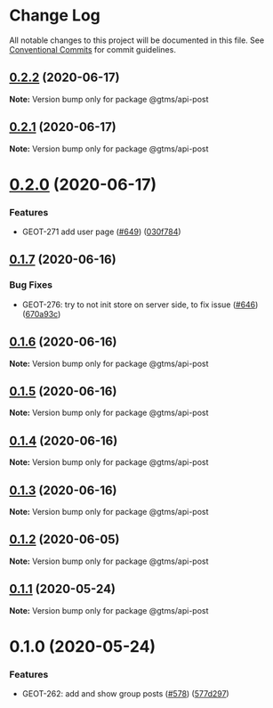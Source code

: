 # Change Log

All notable changes to this project will be documented in this file.
See [Conventional Commits](https://conventionalcommits.org) for commit guidelines.

## [0.2.2](https://github.com/gtms-org/gtms-frontend/compare/@gtms/api-post@0.2.1...@gtms/api-post@0.2.2) (2020-06-17)

**Note:** Version bump only for package @gtms/api-post





## [0.2.1](https://github.com/gtms-org/gtms-frontend/compare/@gtms/api-post@0.2.0...@gtms/api-post@0.2.1) (2020-06-17)

**Note:** Version bump only for package @gtms/api-post





# [0.2.0](https://github.com/gtms-org/gtms-frontend/compare/@gtms/api-post@0.1.7...@gtms/api-post@0.2.0) (2020-06-17)


### Features

* GEOT-271 add user page ([#649](https://github.com/gtms-org/gtms-frontend/issues/649)) ([030f784](https://github.com/gtms-org/gtms-frontend/commit/030f784116531d8babd696fe8638cf8e036c68e3))





## [0.1.7](https://github.com/gtms-org/gtms-frontend/compare/@gtms/api-post@0.1.6...@gtms/api-post@0.1.7) (2020-06-16)

### Bug Fixes

- GEOT-276: try to not init store on server side, to fix issue ([#646](https://github.com/gtms-org/gtms-frontend/issues/646)) ([670a93c](https://github.com/gtms-org/gtms-frontend/commit/670a93c770a56a414086ebb92c7d460d2d638912))

## [0.1.6](https://github.com/gtms-org/gtms-frontend/compare/@gtms/api-post@0.1.5...@gtms/api-post@0.1.6) (2020-06-16)

**Note:** Version bump only for package @gtms/api-post

## [0.1.5](https://github.com/gtms-org/gtms-frontend/compare/@gtms/api-post@0.1.4...@gtms/api-post@0.1.5) (2020-06-16)

**Note:** Version bump only for package @gtms/api-post

## [0.1.4](https://github.com/gtms-org/gtms-frontend/compare/@gtms/api-post@0.1.3...@gtms/api-post@0.1.4) (2020-06-16)

**Note:** Version bump only for package @gtms/api-post

## [0.1.3](https://github.com/gtms-org/gtms-frontend/compare/@gtms/api-post@0.1.2...@gtms/api-post@0.1.3) (2020-06-16)

**Note:** Version bump only for package @gtms/api-post

## [0.1.2](https://github.com/gtms-org/gtms-frontend/compare/@gtms/api-post@0.1.1...@gtms/api-post@0.1.2) (2020-06-05)

**Note:** Version bump only for package @gtms/api-post

## [0.1.1](https://github.com/gtms-org/gtms-frontend/compare/@gtms/api-post@0.1.0...@gtms/api-post@0.1.1) (2020-05-24)

**Note:** Version bump only for package @gtms/api-post

# 0.1.0 (2020-05-24)

### Features

- GEOT-262: add and show group posts ([#578](https://github.com/gtms-org/gtms-frontend/issues/578)) ([577d297](https://github.com/gtms-org/gtms-frontend/commit/577d29703b3e58e167a7e8ca5c39e0cd84220811))
